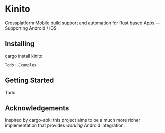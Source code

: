 # Kinito

Crossplatform Mobile build support and automation for Rust based Apps — Supporting Android / iOS 

## Installing

cargo install kinito

```
Todo: Examples
```

## Getting Started

Todo

## Acknowledgements

Inspired by cargo-apk: this project aims to be a much more richer
implementation that provides *working* Android integration.

